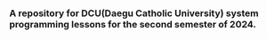 ### A repository for **DCU(Daegu Catholic University)** system programming lessons for the second semester of 2024.
